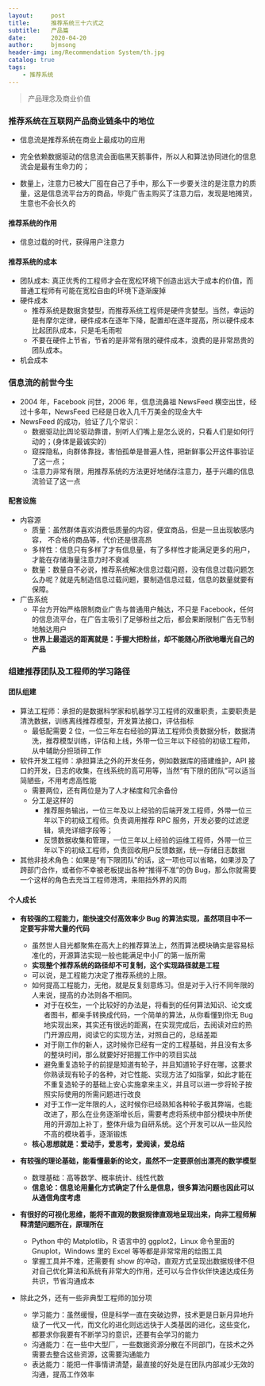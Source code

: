 ```yaml
---
layout:     post
title:      推荐系统三十六式之
subtitle:   产品篇
date:       2020-04-20
author:     bjmsong
header-img: img/Recommendation System/th.jpg
catalog: true
tags:
    - 推荐系统
---
```

>产品理念及商业价值

### 推荐系统在互联网产品商业链条中的地位
- 信息流是推荐系统在商业上最成功的应用

- 完全依赖数据驱动的信息流会面临黑天鹅事件，所以人和算法协同进化的信息流会是最有生命力的；
- 数量上，注意力已被大厂囤在自己了手中，那么下一步要关注的是注意力的质量，这是信息流平台方的商品，毕竟广告主购买了注意力后，发现是地摊货，生意也不会长久的

#### 推荐系统的作用
- 信息过载的时代，获得用户注意力

#### 推荐系统的成本
- 团队成本: 真正优秀的工程师才会在宽松环境下创造出远大于成本的价值，而普通工程师有可能在宽松自由的环境下逐渐废掉
- 硬件成本
    - 推荐系统是数据贪婪型，而推荐系统工程师是硬件贪婪型。当然，幸运的是有摩尔定律，硬件成本在逐年下降，配置却在逐年提高，所以硬件成本比起团队成本，只是毛毛雨啦
    - 不要在硬件上节省，节省的是非常有限的硬件成本，浪费的是非常昂贵的团队成本。
- 机会成本



### 信息流的前世今生

- 2004 年，Facebook 问世，2006 年，信息流鼻祖 NewsFeed 横空出世，经过十多年，NewsFeed 已经是日收入几千万美金的现金大牛
- NewsFeed 的成功，验证了几个常识：
    - 数据驱动比舆论驱动靠谱，别听人们嘴上是怎么说的，只看人们是如何行动的；(身体是最诚实的)
    - 窥探隐私，向群体靠拢，害怕孤单是普遍人性，把新鲜事公开这件事验证了这一点；
    - 注意力非常有限，用推荐系统的方法更好地储存注意力，基于兴趣的信息流验证了这一点

#### 配套设施
- 内容源    
    - 质量：虽然群体喜欢消费低质量的内容，便宜商品，但是一旦出现敏感内容， 不合格的商品等，代价还是很高昂
    - 多样性：信息只有多样了才有信息量，有了多样性才能满足更多的用户，才能在存储海量注意力时不衰减
    - 数量：数量自不必说，推荐系统解决信息过载问题，没有信息过载问题怎么办呢？就是先制造信息过载问题，要制造信息过载，信息的数量就要有保障。
- 广告系统
    - 平台方开始严格限制商业广告与普通用户触达，不只是 Facebook，任何的信息流平台，在广告主吸引了足够粉丝之后，都会果断限制广告无节制地触达用户
    - **世界上最遥远的距离就是：手握大把粉丝，却不能随心所欲地曝光自己的产品**



### 组建推荐团队及工程师的学习路径

#### 团队组建
- 算法工程师：承担的是数据科学家和机器学习工程师的双重职责，主要职责是清洗数据，训练离线推荐模型，开发算法接口，评估指标
    - 最低配需要 2 位，一位三年左右经验的算法工程师负责数据分析，数据清洗，推荐模型训练，评估和上线，外带一位三年以下经验的初级工程师，从中辅助分担琐碎工作
- 软件开发工程师：承担算法之外的开发任务，例如数据库的搭建维护，API 接口的开发，日志的收集，在线系统的高可用等，当然“有下限的团队”可以适当简陋些，不用考虑高性能
    - 需要两位，还有两位是为了人才梯度和冗余备份
    - 分工是这样的
        - 推荐服务输出，一位三年及以上经验的后端开发工程师，外带一位三年以下的初级工程师。负责调用推荐 RPC 服务，开发必要的过滤逻辑，填充详细字段等；
        - 反馈数据收集和管理，一位三年以上经验的运维工程师，外带一位三年以下的初级工程师，负责回收用户反馈数据，统一存储日志数据
- 其他非技术角色：如果是“有下限团队”的话，这一项也可以省略，如果涉及了跨部门合作，或者你不幸被老板提出各种“推得不准”的伪 Bug，那么你就需要一个这样的角色去充当工程师港湾，来阻挡外界的风雨


#### 个人成长
- **有较强的工程能力，能快速交付高效率少 Bug 的算法实现，虽然项目中不一定要写非常大量的代码**
    - 虽然世人目光都聚焦在高大上的推荐算法上，然而算法模块确实是容易标准化的，开源算法实现一般也能满足中小厂的第一版所需
    - **实现整个推荐系统的路径却不可复制，这个实现路径就是工程**
    - 可以说，是工程能力决定了推荐系统的上限。
    - 如何提高工程能力，无他，就是反复刻意练习。但是对于入行不同年限的人来说，提高的办法则各不相同。
        - 对于在校生，一个比较好的办法是，将看到的任何算法知识、论文或者图书，都亲手转换成代码，一个简单的算法，从你看懂到你无 Bug 地实现出来，其实还有很远的距离，在实现完成后，去阅读对应的热门开源应用，阅读它的实现方法，对照自己的，总结差距
        - 对于刚工作的新人，这时候你已经有一定的工程基础，并且没有太多的整块时间，那么就要好好把握工作中的项目实战
        - 避免重复造轮子的前提是知道有轮子，并且知道轮子好在哪，这要求你熟读现有轮子的各种，对它性能、实现方法了如指掌，如此才能在不重复造轮子的基础上安心实施拿来主义，并且可以进一步将轮子按照实际使用的所需问题进行改良
        - 对于工作一定年限的人，这时候你已经熟知各种轮子极其弊端，也能改进了，那么在业务逐渐增长后，需要考虑将系统中部分模块中所使用的开源加上补丁，整体升级为自研系统。这个开发可以从一些风险不高的模块着手，逐渐锻炼
    - **核心思想就是：爱动手，爱思考，爱阅读，爱总结**

- **有较强的理论基础，能看懂最新的论文，虽然不一定要原创出漂亮的数学模型**
    - 数理基础：高等数学、概率统计、线性代数
    - **信息论：信息论用量化方式确定了什么是信息，很多算法问题也因此可以从通信角度考虑**

- **有很好的可视化思维，能将不直观的数据规律直观地呈现出来，向非工程师解释清楚问题所在，原理所在**
    - Python 中的 Matplotlib，R 语言中的 ggplot2，Linux 命令里面的 Gnuplot，Windows 里的 Excel 等等都是非常常用的绘图工具
    - 掌握工具并不难，还需要有 show 的冲动，直观方式呈现出数据规律不但对自己优化算法和系统有非常大的作用，还可以与合作伙伴快速达成任务共识，节省沟通成本

- 除此之外，还有一些非典型工程师的加分项
    - 学习能力：虽然缓慢，但是科学一直在突破边界，技术更是日新月异地升级了一代又一代，而文化的进化则远远快于人类基因的进化，这些变化，都要求你我要有不断学习的意识，还要有会学习的能力
    - 沟通能力：在一些中大型厂，一些数据资源分散在不同部门，在技术之外需要去整合这些资源，这需要沟通能力
    - 表达能力：能把一件事情讲清楚，最直接的好处是在团队内部减少无效的沟通，提高工作效率

